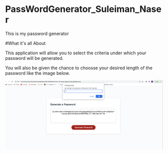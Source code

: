 # PassWordGenerator_Suleiman_Naser
This is my password generator

#What it's all About

This application will allow you to select the criteria under which your password will be generated.

You will also be given the chance to choosse your desired length of the password like the image below.

![](images/password_screenshot.png)